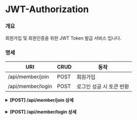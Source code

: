 # JWT-Authorization

### 개요
회원가입 및 회원인증을 위한 JWT Token 발급 서비스 입니다.

### 명세

| URI                           | CRUD | 동작             |
|-------------------------------|------|----------------|
| /api/member/join              | POST | 회원가입           |
| /api/member/login             | POST  | 로그인 성공 시 토큰 반환 |



<details>
<summary><strong>[POST] /api/member/join 상세</strong></summary>

### Params
NOT USE

### Request-Header

NOT USE

### Request-Body

| Name       | Type | Description |
|------------| ---- |-------------|
| `name`     | `String` | 회원 이름       |
| `password` | `String` | 회원 비밀번호     |


```
{
    "name" : "kim",
    "password" : "q1w2e3",
}
```

### Response-Body

| Name         | Type   | Description |
|--------------|--------|-------------|
| `_id`        | `Long` | 회원 번호       |


#### 성공

> HTTP status codes 200(OK)


</details>

<br/>

<details>
<summary><strong>[POST] /api/member/login 상세</strong></summary>

### Params
NOT USE

### Request-Header

NOT USE

### Request-Body

| Name       | Type | Description |
|------------| ---- |-------------|
| `name`     | `String` | 회원 이름       |
| `password` | `String` | 회원 비밀번호     |

```
{
    "name" : "kim",
    "password" : "q1w2e3",
}
```

### Response-Body

| Name        | Type     | Description |
|-------------|----------|-------------|
| `JWT Token` | `String` | 인증 토큰       |

```
eyJhbGciOiJIUzI1NiJ9.eyJzdWIiOiJraW0iLCJyb2xlcyI6WyJST0xFX1VTRVIiXSwiaWF0IjoxNjUxNzM2NTI0LCJleHAiOjE2NTE3MzgzMjR9.MA_joQvYSe_aeEoJm-6P93HpiThjvT9k7z3sOJnVzWw
```

#### 성공

> HTTP status codes 200(OK)

#### 실패

> 권한 인증 오류:
> HTTP status codes 401(Unauthorized)

</details>
